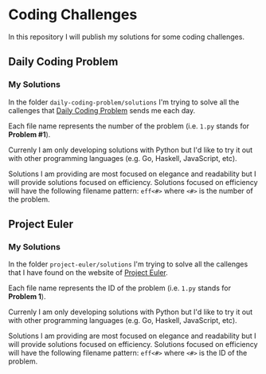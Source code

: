 # Coding Challenges

In this repository I will publish my solutions for some coding challenges.

## Daily Coding Problem
### My Solutions

In the folder `daily-coding-problem/solutions` I'm trying to solve all the callenges that [Daily Coding Problem](https://www.dailycodingproblem.com) sends me each day.

Each file name represents the number of the problem (i.e. `1.py` stands for **Problem #1**).

Currenly I am only developing solutions with Python but I'd like to try it out with other programming languages (e.g. Go, Haskell, JavaScript, etc).

Solutions I am providing are most focused on elegance and readability but I will provide solutions focused on efficiency. Solutions focused on efficiency will have the following filename pattern: `eff<#>` where `<#>` is the number of the problem.

## Project Euler
### My Solutions

In the folder `project-euler/solutions` I'm trying to solve all the callenges that I have found on the website of [Project Euler](https://projecteuler.net/archives).

Each file name represents the ID of the problem (i.e. `1.py` stands for **Problem 1**).

Currenly I am only developing solutions with Python but I'd like to try it out with other programming languages (e.g. Go, Haskell, JavaScript, etc).

Solutions I am providing are most focused on elegance and readability but I will provide solutions focused on efficiency. Solutions focused on efficiency will have the following filename pattern: `eff<#>` where `<#>` is the ID of the problem.

